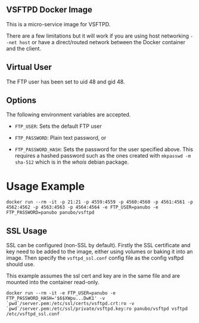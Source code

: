 ## VSFTPD Docker Image

This is a micro-service image for VSFTPD.

There are a few limitations but it will work if you are using host networking
`--net host` or have a direct/routed network between the Docker container and
the client.

## Virtual User

The FTP user has been set to uid 48 and gid 48.

## Options

The following environment variables are accepted.

- `FTP_USER`: Sets the default FTP user 

- `FTP_PASSWORD`: Plain text password, or

- `FTP_PASSWORD_HASH`: Sets the password for the user specified above. This
requires a hashed password such as the ones created with `mkpasswd -m sha-512`
which is in the _whois_ debian package.

# Usage Example

```
docker run --rm -it -p 21:21 -p 4559:4559 -p 4560:4560 -p 4561:4561 -p 4562:4562 -p 4563:4563 -p 4564:4564 -e FTP_USER=panubo -e FTP_PASSWORD=panubo panubo/vsftpd
```

## SSL Usage

SSL can be configured (non-SSL by default). Firstly the SSL certificate and key
need to be added to the image, either using volumes or baking it into an image.
Then specify the `vsftpd_ssl.conf` config file as the config vsftpd should use.

This example assumes the ssl cert and key are in the same file and are mounted
into the container read-only.

```
docker run --rm -it -e FTP_USER=panubo -e FTP_PASSWORD_HASH='$6$XWpu...DwK1' -v `pwd`/server.pem:/etc/ssl/certs/vsftpd.crt:ro -v `pwd`/server.pem:/etc/ssl/private/vsftpd.key:ro panubo/vsftpd vsftpd /etc/vsftpd_ssl.conf
```
